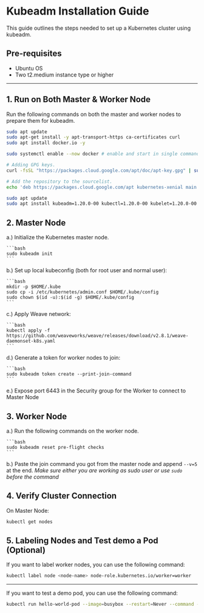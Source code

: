 # Kubeadm Installation Guide

This guide outlines the steps needed to set up a Kubernetes cluster using kubeadm.

## Pre-requisites

* Ubuntu OS
* Two t2.medium instance type or higher

---

## 1. Run on Both Master & Worker Node

Run the following commands on both the master and worker nodes to prepare them for kubeadm.

```bash
sudo apt update
sudo apt-get install -y apt-transport-https ca-certificates curl
sudo apt install docker.io -y

sudo systemctl enable --now docker # enable and start in single command.

# Adding GPG keys.
curl -fsSL "https://packages.cloud.google.com/apt/doc/apt-key.gpg" | sudo gpg --dearmor -o /etc/apt/trusted.gpg.d/kubernetes-archive-keyring.gpg

# Add the repository to the sourcelist.
echo 'deb https://packages.cloud.google.com/apt kubernetes-xenial main' | sudo tee /etc/apt/sources.list.d/kubernetes.list

sudo apt update 
sudo apt install kubeadm=1.20.0-00 kubectl=1.20.0-00 kubelet=1.20.0-00 -y
```

## 2. Master Node

a.) Initialize the Kubernetes master node.

    ```bash
    sudo kubeadm init
    ```

b.) Set up local kubeconfig (both for root user and normal user):

    ```bash
    mkdir -p $HOME/.kube
    sudo cp -i /etc/kubernetes/admin.conf $HOME/.kube/config
    sudo chown $(id -u):$(id -g) $HOME/.kube/config
    ```

c.) Apply Weave network:

    ```bash
    kubectl apply -f https://github.com/weaveworks/weave/releases/download/v2.8.1/weave-daemonset-k8s.yaml
    ```

d.) Generate a token for worker nodes to join:

    ```bash
    sudo kubeadm token create --print-join-command
    ```

e.) Expose port 6443 in the Security group for the Worker to connect to Master Node


## 3. Worker Node

a.) Run the following commands on the worker node.

    ```bash
    sudo kubeadm reset pre-flight checks
    ```
    
b.) Paste the join command you got from the master node and append `--v=5` at the end.
*Make sure either you are working as sudo user or use `sudo` before the command*


## 4. Verify Cluster Connection

On Master Node:

```bash
kubectl get nodes
```

## 5. Labeling Nodes and Test demo a Pod (Optional)

If you want to label worker nodes, you can use the following command:

```bash
kubectl label node <node-name> node-role.kubernetes.io/worker=worker
```

---

If you want to test a demo pod, you can use the following command:

```bash
kubectl run hello-world-pod --image=busybox --restart=Never --command -- sh -c "echo 'Hello, World' && sleep 3600"
```